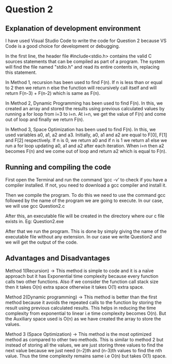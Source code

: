 # Question 2

## Explanation of development environment
I have used Visual Studio Code to write the code for Question 2 because VS Code is a good choice for development or debugging.

In the first line, the header file #include<stdio.h> contains the valid C sources statements that can be compiled as part of a program. The system will find the file named "stdio.h" and read its entire contents in, replacing this statement.

In Method 1, recursion has been used to find F(n). If n is less than or equal to 2 then we return n else the function will recursively call itself and will return F(n-3) + F(n-2) which is same as F(n).

In Method 2, Dynamic Programming has been used to find F(n). In this, we created an array and stored the results using previous calculated values by running a for loop from i=3 to i=n. At i=n, we get the value of F(n) and come out of loop and finally we return F(n).

In Method 3, Space Optimization has been used to find F(n). In this, we used variables a0, a1, a2 and a3. Initially, a0, a1 and a2 are equal to F[0], F[1] and F[2] respectively. If n is 0, we return a0 and if n is 1 we return a1 else we run a for loop updating a0, a1 and a2 after each iteration. When i=n then a2 becomes F(n) and we come out of loop and return a2 which is equal to F(n). 

## Running and compiling the code
First open the Terminal and run the command ‘gcc -v’ to check if you have a compiler installed. If not, you need to download a gcc compiler and install it.

Then we compile the program. To do this we need to use the command gcc followed by the name of the program we are going to execute. In our case, we will use gcc Question2.c

After this, an executable file will be created in the directory where our c file exists in. Eg: Question2.exe

After that we run the program. This is done by simply giving the name of the executable file without any extension. In our case we write Question2 and we will get the output of the code.

## Advantages and Disadvantages
Method 1(Recursion) -> This method is simple to code and it is a naïve approach but it has Exponential time complexity because every function calls two other functions. Also if we consider the function call stack size then it takes O(n) extra space otherwise it takes O(1) extra space. 

Method 2(Dynamic programming) -> This method is better than the first method because it avoids the repeated calls to the function by storing the result using previous calculated results. This helps in reducing the time complexity from exponential to linear i.e time complexity becomes O(n). But the Auxiliary space used is O(n) as we have created the array to store the values.

Method 3 (Space Optimization) -> This method is the most optimized method as compared to other two methods. This is similar to method 2 but instead of storing all the values, we are just storing three values to find the next value because we just need (n-2)th and (n-3)th values to find the nth value. Thus the time complexity remains same i.e O(n) but takes O(1) space. 
